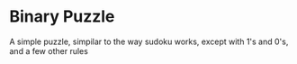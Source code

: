 # Binary Puzzle
A simple puzzle, simpilar to the way sudoku works, except with 1's and 0's, and a few other rules